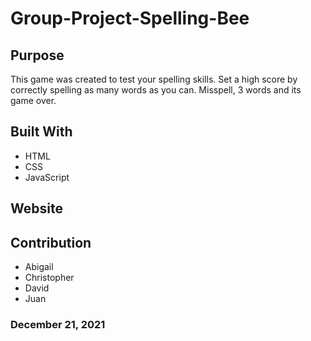# Group-Project-Spelling-Bee

## Purpose
This game was created to test your spelling skills. Set a high score by correctly spelling as many words as you can. Misspell, 3 words and its game over.

## Built With
- HTML
- CSS
- JavaScript

## Website

## Contribution
- Abigail
- Christopher
- David
- Juan

### December 21, 2021